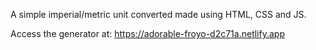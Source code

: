 A simple imperial/metric unit converted made using HTML, CSS and JS.

Access the generator at: https://adorable-froyo-d2c71a.netlify.app

